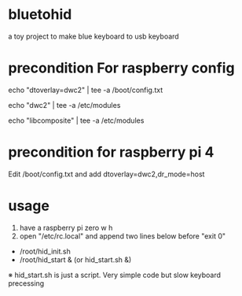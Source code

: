 # bluetohid
a toy project to make blue keyboard to usb keyboard

# precondition For raspberry config
echo "dtoverlay=dwc2" | tee -a /boot/config.txt

echo "dwc2" | tee -a /etc/modules

echo "libcomposite" | tee -a /etc/modules

# precondition for raspberry pi 4
Edit /boot/config.txt and add
dtoverlay=dwc2,dr_mode=host

# usage
1. have a raspberry pi zero w h
2. open "/etc/rc.local" and append two lines below before "exit 0"
  - /root/hid_init.sh
  - /root/hid_start & (or hid_start.sh &)
  
  ※ hid_start.sh is just a script. Very simple code but slow keyboard precessing
